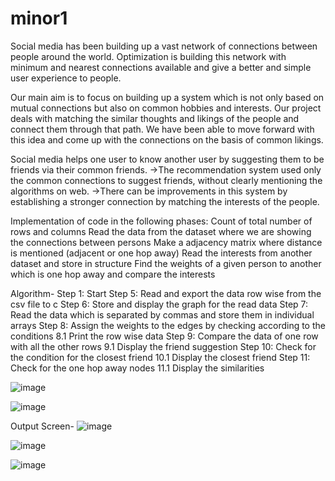 # minor1
Social media has been building up a vast network of connections between people around the world. Optimization is building this network with minimum and 
nearest connections available and give a better and simple user experience to people.

Our main aim is to focus on building up a system which is not only based on mutual connections but also on common hobbies and interests.
 Our project deals with matching the similar thoughts and likings of the people and connect them through that path. We have been able to move
 forward with this idea and come up with the connections on the basis of common likings.
 
Social media helps one user to know another user by suggesting them to be friends via their common friends.
->The recommendation system used only the common connections to suggest friends, without clearly mentioning the algorithms on web.
->There can be improvements in this system by establishing a stronger connection by matching the interests of the people.


Implementation of code in the following phases:
Count of total number of rows and columns
Read the data from the dataset where we are showing the connections between persons
Make a adjacency matrix where distance is mentioned (adjacent or one hop away)
Read the interests from another dataset and store in structure
Find the weights of a given person to another which is one hop away and compare the interests


Algorithm-
Step 1: Start
Step 5: Read and export the data row wise from the csv file to c
Step 6: Store and display the graph for the read data
Step 7: Read the data which is separated by commas and store them in individual arrays
Step 8: Assign the weights to the edges by checking according to the conditions
	8.1 Print the row wise data
Step 9: Compare the data of one row with all the other rows
	9.1 Display the friend suggestion
Step 10: Check for the condition for the closest friend
	10.1 Display the closest friend
Step 11: Check for the one hop away nodes
	11.1 Display the similarities

![image](https://user-images.githubusercontent.com/33839706/210065065-45941489-aeef-4472-b360-e7509ded71d4.png)

![image](https://user-images.githubusercontent.com/33839706/210065413-7291a87e-b0f6-4711-aedd-a6c03729cbac.png)

Output Screen-
![image](https://user-images.githubusercontent.com/33839706/210065512-ee3fd76d-3f8d-49b5-8405-474f70e95e22.png)

![image](https://user-images.githubusercontent.com/33839706/210065538-fb259140-1391-48d6-a8b2-669d814ca2a3.png)

![image](https://user-images.githubusercontent.com/33839706/210065574-c0cd44ec-7dad-4fea-9419-17588f2eb637.png)




